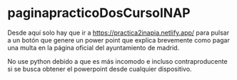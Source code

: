 # paginapracticoDosCursoINAP

Desde aquí solo hay que ir a https://practica2inapia.netlify.app/ para pulsar a un botón que genere un power point que explica brevemente como pagar una multa en la página oficial del ayuntamiento de madrid.

No use python debido a que es más incomodo e incluso contraproducente si se busca obtener el powerpoint desde cualquier dispositivo.
